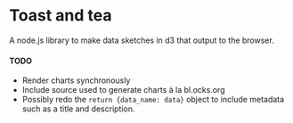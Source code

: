 # Toast and tea

A node.js library to make data sketches in d3 that output to the browser.

#### TODO
* Render charts synchronously
* Include source used to generate charts à la bl.ocks.org
* Possibly redo the `return {data_name: data}` object to include metadata such as a title and description.